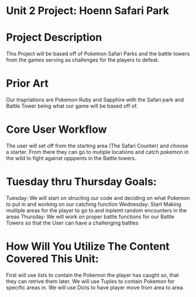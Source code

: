 # Unit 2 Project: Hoenn Safari Park


# Project Description
This Project will be based off of Pokemon Safari Parks and the battle towers from the games serving as challenges for the players to defeat.

# Prior Art
Our Inspriations are Pokemon Ruby and Sapphire with the Safari park and Battle Tower being what our game will be based off of.

# Core User Workflow
The user will set off from the starting area (The Safari Counter) and choose a starter.  From there they can go to mutiple locations and catch pokemon in the wild to fight against opppents in the Battle towers.


# Tuesday thru Thursday Goals:
Tuesday: We will start on structing our code and deciding on what Pokemon to put in and working on our catching function
Wednesday:  Start Making mutliple areas for the player to go to and inplemt random encounters in the areas
Thursday: We will work on proper battle functions for our Battle Towers so that the User can have a challenging battles


# How Will You Utilize The Content Covered This Unit:
First will use lists to contain the Pokemon the player has caught so, that they can retrive them later.  We will use Tuples to contain Pokemon for specific areas in.  We will use Dicts to have player move from area to area.
